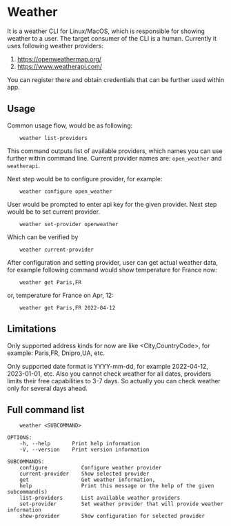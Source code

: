 # Weather
It is a weather CLI for Linux/MacOS, which is responsible for showing weather to a user. The target consumer of the CLI is a human. Currently it uses following weather providers:

1. https://openweathermap.org/
2. https://www.weatherapi.com/

You can register there and obtain credentials that can be further used within app.

## Usage

Common usage flow, would be as following:

        weather list-providers

This command outputs list of available providers, which names you can use further within command line. Current provider names are: `open_weather` and `weatherapi`.

Next step would be to configure provider, for example:

        weather configure open_weather

User would be prompted to enter api key for the given provider.
Next step would be to set current provider.

        weather set-provider openweather

Which can be verified by

        weather current-provider

After configuration and setting provider, user can get actual weather data, for example following command would show temperature for France now:

        weather get Paris,FR

or, temperature for France on Apr, 12:

        weather get Paris,FR 2022-04-12

## Limitations
Only supported address kinds for now are like <City,CountryCode>, for example: Paris,FR, Dnipro,UA, etc.

Only supported date format is YYYY-mm-dd, for example 2022-04-12, 2023-01-01, etc. Also you cannot check weather for all dates, providers limits their free capabilities to 3-7 days. So actually you can check weather only for several days ahead.


## Full command list
```
    weather <SUBCOMMAND>

OPTIONS:
    -h, --help       Print help information
    -V, --version    Print version information

SUBCOMMANDS:
    configure           Configure weather provider
    current-provider    Show selected provider
    get                 Get weather information,
    help                Print this message or the help of the given subcommand(s)
    list-providers      List available weather providers
    set-provider        Set weather provider that will provide weather information
    show-provider       Show configuration for selected provider
```
